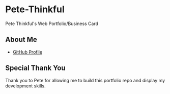 # Pete-Thinkful
Pete Thinkful's Web Portfolio/Business Card

## About Me
* [GitHub Profile](https://github.com/DiamondDevelop)

## Special Thank You
Thank you to Pete for allowing me to build this portfolio repo and display my development skills.
